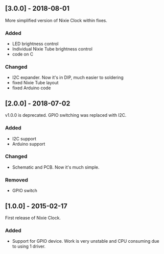 ## [3.0.0] - 2018-08-01
More simplified version of Nixie Clock within fixes.

### Added
- LED brightness control
- Individual Nixie Tube brightness control
- code on C

### Changed
- I2C expander. Now it's in DIP, much easier to soldering
- fixed Nixie Tube layout
- fixed Arduino code

## [2.0.0] - 2018-07-02
v1.0.0 is deprecated. GPIO switching was replaced with I2C.

### Added
- I2C support
- Arduino support

### Changed
- Schematic and PCB. Now it's much simple.

### Removed
- GPIO switch

## [1.0.0] - 2015-02-17
First release of Nixie Clock.

### Added
- Support for GPIO device. Work is very unstable and CPU consuming due to using 1 driver.

